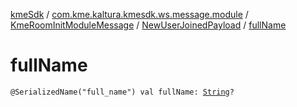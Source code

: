 [kmeSdk](../../../index.md) / [com.kme.kaltura.kmesdk.ws.message.module](../../index.md) / [KmeRoomInitModuleMessage](../index.md) / [NewUserJoinedPayload](index.md) / [fullName](./full-name.md)

# fullName

`@SerializedName("full_name") val fullName: `[`String`](https://kotlinlang.org/api/latest/jvm/stdlib/kotlin/-string/index.html)`?`